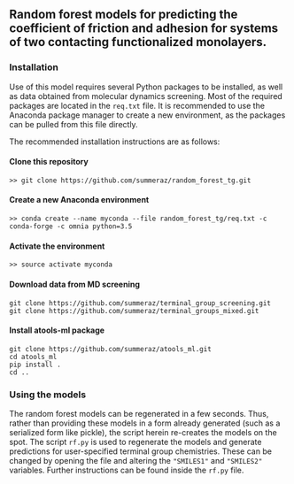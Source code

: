 ## Random forest models for predicting the coefficient of friction and adhesion for systems of two contacting functionalized monolayers.

### Installation

Use of this model requires several Python packages to be installed, as well
as data obtained from molecular dynamics screening. Most of the required
packages are located in the `req.txt` file. It is recommended to
use the Anaconda package manager to create a new environment, as the
packages can be pulled from this file directly.

The recommended installation instructions are as follows:

#### Clone this repository

```
>> git clone https://github.com/summeraz/random_forest_tg.git
```

#### Create a new Anaconda environment

`>> conda create --name myconda --file random_forest_tg/req.txt -c conda-forge -c omnia python=3.5`

#### Activate the environment

`>> source activate myconda`

#### Download data from MD screening

```
git clone https://github.com/summeraz/terminal_group_screening.git
git clone https://github.com/summeraz/terminal_groups_mixed.git
```

#### Install atools-ml package

```
git clone https://github.com/summeraz/atools_ml.git
cd atools_ml
pip install .
cd ..
```

### Using the models
The random forest models can be regenerated in a few seconds.
Thus, rather than providing these models in a form already generated (such
as a serialized form like pickle), the script herein re-creates the models
on the spot.
The script `rf.py` is used to regenerate the models and generate
predictions for user-specified terminal group chemistries. These can be
changed by opening the file and altering the `"SMILES1"` and `"SMILES2"`
variables.
Further instructions can be found inside the `rf.py` file.
